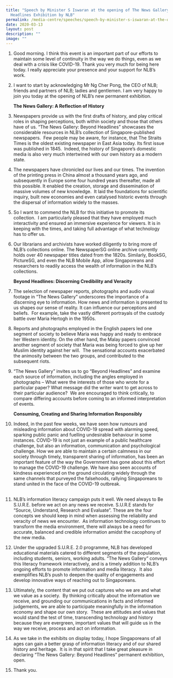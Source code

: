 ```yaml
---
title: "Speech by Minister S Iswaran at the opening of The News Gallery: Beyond
  Headlines Exhibition by NLB"
permalink: /media-centre/speeches/speech-by-minister-s-iswaran-at-the-opening-of-nlb-the-news-gallery/
date: 2020-03-13
layout: post
description: ""
image: ""
---
```

1. Good morning. I think this event is an important part of our efforts to maintain some level of continuity in the way we do things, even as we deal with a crisis like COVID-19. Thank you very much for being here today. I really appreciate your presence and your support for NLB’s work.

2. I want to start by acknowledging Mr Ng Cher Pong, the CEO of NLB; friends and partners of NLB; ladies and gentlemen. I am very happy to join you today at the opening of NLB’s new permanent exhibition.

    **The News Gallery: A Reflection of History**

3. Newspapers provide us with the first drafts of history, and play critical roles in shaping perceptions, both within society and those that others have of us. “The News Gallery: Beyond Headlines” showcases the considerable resources in NLB’s collection of Singapore-published newspapers.  Few people may be aware, for instance, that The Straits Times is the oldest existing newspaper in East Asia today. Its first issue was published in 1845.  Indeed, the history of Singapore’s domestic media is also very much intertwined with our own history as a modern state.

4. The newspapers have chronicled our lives and our times. The invention of the printing press in China almost a thousand years ago, and subsequently in Europe some four hundred years thereafter, made all this possible. It enabled the creation, storage and dissemination of massive volumes of new knowledge.  It laid the foundations for scientific inquiry, built new economies and even catalysed historic events through the dispersal of information widely to the masses.

5. So I want to commend the NLB for this initiative to promote its collection.  I am particularly pleased that they have employed much interactivity and ensured an immersive experience for viewers. It is in keeping with the times, and taking full advantage of what technology has to offer us.

6. Our librarians and archivists have worked diligently to bring more of NLB’s collections online. The NewspaperSG online archive currently holds over 40 newspaper titles dated from the 1820s. Similarly, BookSG, PictureSG, and even the NLB Mobile App, allow Singaporeans and researchers to readily access the wealth of information in the NLB’s collections.

    **Beyond Headlines: Discerning Credibility and Veracity**

7. The selection of newspaper reports, photographs and audio visual footage in “The News Gallery” underscores the importance of a discerning eye to information. How news and information is presented to us shapes our sense of reality. It can influence our perceptions and beliefs.  For example, take the vastly different portrayals of the custody battle over Maria Hertogh in the 1950s.

8. Reports and photographs employed in the English papers led one segment of society to believe Maria was happy and ready to embrace her Western identity. On the other hand, the Malay papers convinced another segment of society that Maria was being forced to give up her Muslim identity against her will.  The sensational accounts exacerbated the animosity between the two groups, and contributed to the subsequent riots.

9. “The News Gallery” invites us to go “Beyond Headlines” and examine each source of information, including the angles employed in photographs – What were the interests of those who wrote for a particular paper? What message did the writer want to get across to their particular audience?  We are encouraged to think critically, to compare differing accounts before coming to an informed interpretation of events. 

    **Consuming, Creating and Sharing Information Responsibly**

10. Indeed, in the past few weeks, we have seen how rumours and misleading information about COVID-19 spread with alarming speed, sparking public panic and fuelling undesirable behaviour in some instances. COVID-19 is not just an example of a public healthcare challenge, but also an information, communication and psychological challenge. How we are able to maintain a certain calmness in our society through timely, transparent sharing of information, has been an important feature of the way the Government has gone about this effort to manage the COVID-19 challenge. We have also seen accounts of kindness experienced on the ground circulating widely through the same channels that purveyed the falsehoods, rallying Singaporeans to stand united in the face of the COVID-19 outbreak.  
   
11. NLB’s information literacy campaign puts it well. We need always to Be S.U.R.E. before we act on any news we receive. S.U.R.E stands for “Source, Understand, Research and Evaluate”. These are the four concepts we should keep in mind when assessing the reliability and veracity of news we encounter.  As information technology continues to transform the media environment, there will always be a need for accurate, balanced and credible information amidst the cacophony of the new media.

12. Under the upgraded S.U.R.E. 2.0 programme, NLB has developed educational materials catered to different segments of the population, including students, seniors, working adults. “The News Gallery” conveys this literacy framework interactively, and is a timely addition to NLB’s ongoing efforts to promote information and media literacy.  It also exemplifies NLB’s push to deepen the quality of engagements and develop innovative ways of reaching out to Singaporeans.

13. Ultimately, the content that we put out captures who we are and what we value as a society.  By thinking critically about the information we receive, and grounding our communications in facts and informed judgements, we are able to participate meaningfully in the information economy and shape our own story.  These are attitudes and values that would stand the test of time, transcending technology and history because they are evergreen, important values that will guide us in the way we receive, process and act on information.

14. As we take in the exhibits on display today, I hope Singaporeans of all ages can gain a better grasp of information literacy and of our shared history and heritage.  It is in that spirit that I take great pleasure in declaring “The News Gallery: Beyond Headlines” permanent exhibition, open. 

15. Thank you.